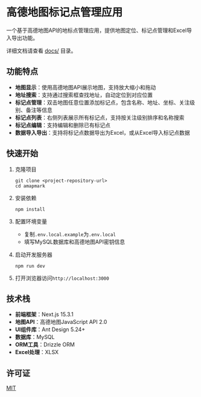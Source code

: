 # 高德地图标记点管理应用

一个基于高德地图API的地标点管理应用，提供地图定位、标记点管理和Excel导入导出功能。

详细文档请查看 [docs/](docs/) 目录。

## 功能特点

- **地图显示**：使用高德地图API展示地图，支持放大缩小和拖动
- **地址搜索**：支持通过搜索框查找地址，自动定位到对应位置
- **标记点管理**：双击地图任意位置添加标记点，包含名称、地址、坐标、关注级别、备注等信息
- **标记点列表**：右侧列表展示所有标记点，支持按关注级别排序和名称搜索
- **标记点编辑**：支持编辑和删除已有标记点
- **数据导入导出**：支持将标记点数据导出为Excel，或从Excel导入标记点数据

## 快速开始

1. 克隆项目
   ```
   git clone <project-repository-url>
   cd amapmark
   ```

2. 安装依赖
   ```
   npm install
   ```

3. 配置环境变量
   - 复制`.env.local.example`为`.env.local`
   - 填写MySQL数据库和高德地图API密钥信息

4. 启动开发服务器
   ```
   npm run dev
   ```

5. 打开浏览器访问`http://localhost:3000`

## 技术栈

- **前端框架**：Next.js 15.3.1
- **地图API**：高德地图JavaScript API 2.0
- **UI组件库**：Ant Design 5.24+
- **数据库**：MySQL
- **ORM工具**：Drizzle ORM
- **Excel处理**：XLSX

## 许可证

[MIT](LICENSE)
